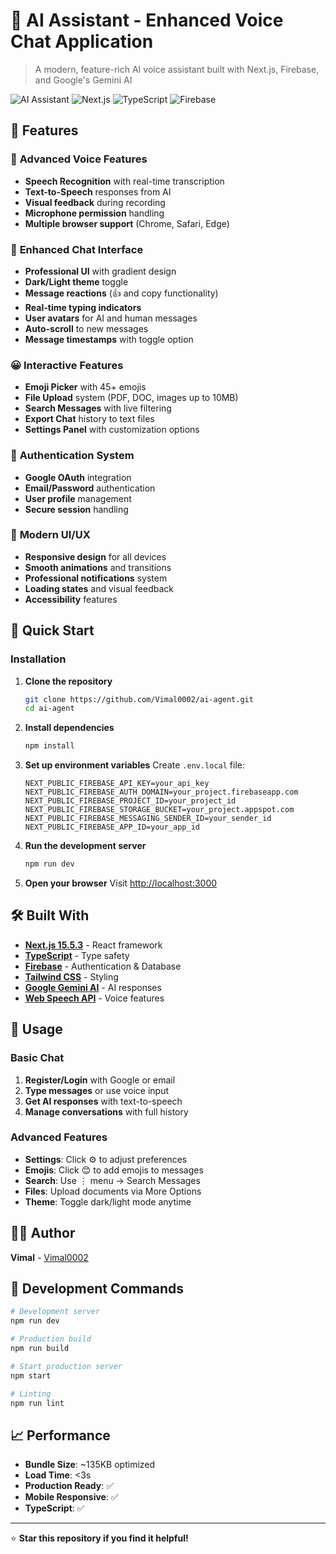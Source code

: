 # 🤖 AI Assistant - Enhanced Voice Chat Application

> A modern, feature-rich AI voice assistant built with Next.js, Firebase, and Google's Gemini AI

![AI Assistant](https://img.shields.io/badge/AI-Assistant-blue?style=for-the-badge&logo=openai)
![Next.js](https://img.shields.io/badge/Next.js-15.5.3-black?style=for-the-badge&logo=next.js)
![TypeScript](https://img.shields.io/badge/TypeScript-blue?style=for-the-badge&logo=typescript)
![Firebase](https://img.shields.io/badge/Firebase-orange?style=for-the-badge&logo=firebase)

## 🌟 Features

### 🎤 **Advanced Voice Features**
- **Speech Recognition** with real-time transcription
- **Text-to-Speech** responses from AI
- **Visual feedback** during recording
- **Microphone permission** handling
- **Multiple browser support** (Chrome, Safari, Edge)

### 💬 **Enhanced Chat Interface**
- **Professional UI** with gradient design
- **Dark/Light theme** toggle
- **Message reactions** (👍 and copy functionality)
- **Real-time typing indicators**
- **User avatars** for AI and human messages
- **Auto-scroll** to new messages
- **Message timestamps** with toggle option

### 😀 **Interactive Features**
- **Emoji Picker** with 45+ emojis
- **File Upload** system (PDF, DOC, images up to 10MB)
- **Search Messages** with live filtering
- **Export Chat** history to text files
- **Settings Panel** with customization options

### 🔐 **Authentication System**
- **Google OAuth** integration
- **Email/Password** authentication
- **User profile** management
- **Secure session** handling

### 🎨 **Modern UI/UX**
- **Responsive design** for all devices
- **Smooth animations** and transitions
- **Professional notifications** system
- **Loading states** and visual feedback
- **Accessibility** features

## 🚀 Quick Start

### Installation

1. **Clone the repository**
   ```bash
   git clone https://github.com/Vimal0002/ai-agent.git
   cd ai-agent
   ```

2. **Install dependencies**
   ```bash
   npm install
   ```

3. **Set up environment variables**
   Create `.env.local` file:
   ```env
   NEXT_PUBLIC_FIREBASE_API_KEY=your_api_key
   NEXT_PUBLIC_FIREBASE_AUTH_DOMAIN=your_project.firebaseapp.com
   NEXT_PUBLIC_FIREBASE_PROJECT_ID=your_project_id
   NEXT_PUBLIC_FIREBASE_STORAGE_BUCKET=your_project.appspot.com
   NEXT_PUBLIC_FIREBASE_MESSAGING_SENDER_ID=your_sender_id
   NEXT_PUBLIC_FIREBASE_APP_ID=your_app_id
   ```

4. **Run the development server**
   ```bash
   npm run dev
   ```

5. **Open your browser**
   Visit [http://localhost:3000](http://localhost:3000)

## 🛠️ Built With

- **[Next.js 15.5.3](https://nextjs.org/)** - React framework
- **[TypeScript](https://www.typescriptlang.org/)** - Type safety
- **[Firebase](https://firebase.google.com/)** - Authentication & Database
- **[Tailwind CSS](https://tailwindcss.com/)** - Styling
- **[Google Gemini AI](https://ai.google.dev/)** - AI responses
- **[Web Speech API](https://developer.mozilla.org/en-US/docs/Web/API/Web_Speech_API)** - Voice features

## 🎯 Usage

### Basic Chat
1. **Register/Login** with Google or email
2. **Type messages** or use voice input
3. **Get AI responses** with text-to-speech
4. **Manage conversations** with full history

### Advanced Features
- **Settings**: Click ⚙️ to adjust preferences
- **Emojis**: Click 😊 to add emojis to messages
- **Search**: Use ⋮ menu → Search Messages
- **Files**: Upload documents via More Options
- **Theme**: Toggle dark/light mode anytime

## 👨‍💻 Author

**Vimal** - [Vimal0002](https://github.com/Vimal0002)

## 🔧 Development Commands

```bash
# Development server
npm run dev

# Production build
npm run build

# Start production server
npm start

# Linting
npm run lint
```

## 📈 Performance

- **Bundle Size**: ~135KB optimized
- **Load Time**: <3s
- **Production Ready**: ✅
- **Mobile Responsive**: ✅
- **TypeScript**: ✅

---

⭐ **Star this repository if you find it helpful!**
